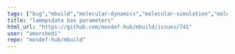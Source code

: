 ```yaml
---
tags: ["bug","mbuild","molecular-dynamics","molecular-simulation","molecule-builder","python"]
title: "lammpsdata box parameters"
html_url: "https://github.com/mosdef-hub/mbuild/issues/741"
user: "amorshedi"
repo: "mosdef-hub/mbuild"
---
```


